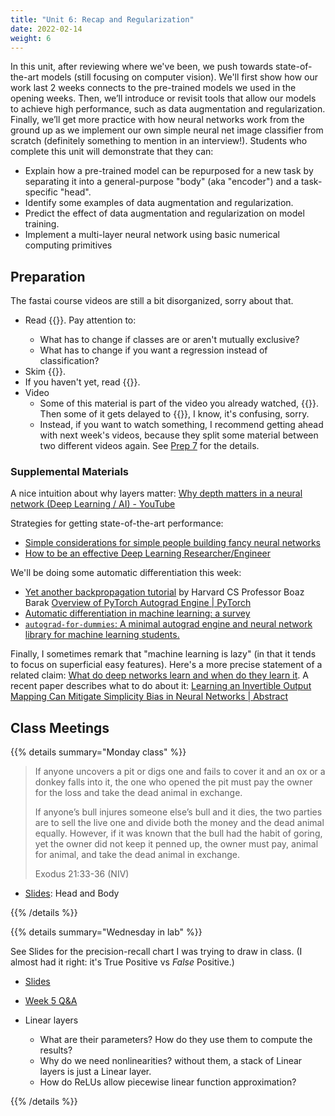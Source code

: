 ```yaml
---
title: "Unit 6: Recap and Regularization"
date: 2022-02-14
weight: 6
---
```


In this unit, after reviewing where we've been, we push towards state-of-the-art models (still focusing on computer vision). We'll first show how our work last 2 weeks connects to the pre-trained models we used in the opening weeks. Then, we’ll introduce or revisit tools that allow our models to achieve high performance, such as data augmentation and regularization. Finally, we’ll get more practice with how neural networks work from the ground up as we implement our own simple neural net image classifier from scratch (definitely something to mention in an interview!).
Students who complete this unit will demonstrate that they can:

- Explain how a pre-trained model can be repurposed for a new task by separating it into a general-purpose "body" (aka "encoder") and a task-specific "head".
- Identify some examples of data augmentation and regularization.
- Predict the effect of data augmentation and regularization on model training.
- Implement a multi-layer neural network using basic numerical computing primitives

## Preparation

The fastai course videos are still a bit disorganized, sorry about that.

- Read {{<fastbook num="6" nbname="06_multicat.ipynb">}}. Pay attention to:
  - What has to change if classes are or aren't mutually exclusive?
  - What has to change if you want a regression instead of classification?
- Skim {{<fastbook num="7" nbname="07_sizing_and_tta.ipynb">}}.
- If you haven't yet, read {{<fastbook num="17" nbname="17_foundations.ipynb">}}.
- Video
  - Some of this material is part of the video you already watched, {{<fastvideo num="3">}}. Then some of it gets delayed to {{<fastvideo num="8">}}, I know, it's confusing, sorry.
  - Instead, if you want to watch something, I recommend getting ahead with next week's videos, because they split some material between two different videos again. See [Prep 7](../07embedding/) for the details.


### Supplemental Materials

A nice intuition about why layers matter: [Why depth matters in a neural network (Deep Learning / AI) - YouTube](https://www.youtube.com/watch?v=e5xKayCBOeU&list=PLbg3ZX2pWlgKV8K6bFJr5dhM7oOClExUJ&index=4)

Strategies for getting state-of-the-art performance:

- [Simple considerations for simple people building fancy neural networks](https://huggingface.co/blog/simple-considerations)
- [How to be an effective Deep Learning Researcher/Engineer](https://www.dropbox.com/s/3iv93falplmt0yc/8_effective_dl.pdf?dl=0)

We'll be doing some automatic differentiation this week:

- [Yet another backpropagation tutorial](https://windowsontheory.org/2020/11/03/yet-another-backpropagation-tutorial/) by Harvard CS Professor Boaz Barak
[Overview of PyTorch Autograd Engine | PyTorch](https://pytorch.org/blog/overview-of-pytorch-autograd-engine/)
- [Automatic differentiation in machine learning: a survey](https://arxiv.org/abs/1502.05767)
- [`autograd-for-dummies`: A minimal autograd engine and neural network library for machine learning students.](https://github.com/malwaredllc/autograd-for-dummies)

Finally, I sometimes remark that "machine learning is lazy" (in that it tends to focus on superficial easy features). Here's a more precise statement of a related claim: [What do deep networks learn and when do they learn it](https://windowsontheory.org/2021/02/17/what-do-deep-networks-learn-and-when-do-they-learn-it/). A recent paper describes what to do about it: [Learning an Invertible Output Mapping Can Mitigate Simplicity Bias in Neural Networks | Abstract](https://arxiv.org/abs/2210.01360)

## Class Meetings

{{% details summary="Monday class" %}}

> If anyone uncovers a pit or digs one and fails to cover it and an ox or a donkey falls into it, the one who opened the pit must pay the owner for the loss and take the dead animal in exchange.
>
> If anyone’s bull injures someone else’s bull and it dies, the two parties are to sell the live one and divide both the money and the dead animal equally. However, if it was known that the bull had the habit of goring, yet the owner did not keep it penned up, the owner must pay, animal for animal, and take the dead animal in exchange.
> 
> Exodus 21:33-36 (NIV)

- [Slides](../../slides/w6/w6-recap.html): Head and Body

{{% /details %}}

{{% details summary="Wednesday in lab" %}}

See Slides for the precision-recall chart I was trying to draw in class. (I almost had it right: it's True Positive vs *False* Positive.)

- [Slides](../../slides/w6/w6-recap.html)
- [Week 5 Q&A](../05learning/qa/)

- Linear layers
  - What are their parameters? How do they use them to compute the results?
  - Why do we need nonlinearities? without them, a stack of Linear layers is just a Linear layer.
  - How do ReLUs allow piecewise linear function approximation?

{{% /details %}}

<!--

Next year: the diagram of overconfidence kinda worked, but:

- more visuals would have helped
- I'm getting a lot of mileage out of 1D function approximation, but it might also be too limiting. Perhaps working with dot products from the start would be a better intuitive framework? Rotate (Linear), then selectively squish (ReLU)?

-->